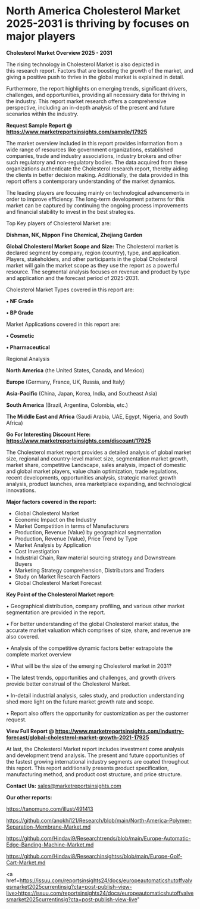 # North America Cholesterol Market 2025-2031 is thriving by focuses on major players

<Strong> Cholesterol Market Overview 2025 - 2031</strong>

The rising technology in Cholesterol Market is also depicted in this research report. Factors that are boosting the growth of the market, and giving a positive push to thrive in the global market is explained in detail.

Furthermore, the report highlights on emerging trends, significant drivers, challenges, and opportunities, providing all necessary data for thriving in the industry. This report market research offers a comprehensive perspective, including an in-depth analysis of the present and future scenarios within the industry.

<strong>Request Sample Report @ <a href=https://www.marketreportsinsights.com/sample/17925>https://www.marketreportsinsights.com/sample/17925</a></strong>

The market overview included in this report provides information from a wide range of resources like government organizations, established companies, trade and industry associations, industry brokers and other such regulatory and non-regulatory bodies. The data acquired from these organizations authenticate the Cholesterol research report, thereby aiding the clients in better decision making. Additionally, the data provided in this report offers a contemporary understanding of the market dynamics.

The leading players are focusing mainly on technological advancements in order to improve efficiency. The long-term development patterns for this market can be captured by continuing the ongoing process improvements and financial stability to invest in the best strategies.

Top Key players of Cholesterol Market are:

<strong>Dishman, NK, Nippon Fine Chemical, Zhejiang Garden</strong>

<strong><b>Global Cholesterol Market Scope and Size:</b></strong>
The Cholesterol market is declared segment by company, region (country), type, and application. Players, stakeholders, and other participants in the global Cholesterol market will gain the market scope as they use the report as a powerful resource. The segmental analysis focuses on revenue and product by type and application and the forecast period of 2025-2031.

Cholesterol Market Types covered in this report are:

<strong>• NF Grade

• BP Grade</strong>

Market Applications covered in this report are:

<strong>• Cosmetic

• Pharmaceutical</strong> 

Regional Analysis

<strong>North America</strong> (the United States, Canada, and Mexico)

<strong>Europe</strong> (Germany, France, UK, Russia, and Italy)

<strong>Asia-Pacific</strong> (China, Japan, Korea, India, and Southeast Asia)

<strong>South America</strong> (Brazil, Argentina, Colombia, etc.)

<strong>The Middle East and Africa</strong> (Saudi Arabia, UAE, Egypt, Nigeria, and South Africa)

<strong>Go For Interesting Discount Here: <a href=https://www.marketreportsinsights.com/discount/17925>https://www.marketreportsinsights.com/discount/17925</a></strong>

The Cholesterol market report provides a detailed analysis of global market size, regional and country-level market size, segmentation market growth, market share, competitive Landscape, sales analysis, impact of domestic and global market players, value chain optimization, trade regulations, recent developments, opportunities analysis, strategic market growth analysis, product launches, area marketplace expanding, and technological innovations.

<strong><b>Major factors covered in the report:</b></strong>
<ul>
  <li>Global Cholesterol Market </li>
  <li>Economic Impact on the Industry</li>
  <li>Market Competition in terms of Manufacturers</li>
  <li>Production, Revenue (Value) by geographical segmentation</li>
  <li>Production, Revenue (Value), Price Trend by Type</li>
  <li>Market Analysis by Application</li>
  <li>Cost Investigation</li>
  <li>Industrial Chain, Raw material sourcing strategy and Downstream Buyers</li>
  <li>Marketing Strategy comprehension, Distributors and Traders</li>
  <li>Study on Market Research Factors</li>
  <li>Global Cholesterol Market Forecast</li>
</ul>

<strong><b>Key Point of the Cholesterol Market report:</b></strong>

• Geographical distribution, company profiling, and various other market segmentation are provided in the report.

• For better understanding of the global Cholesterol market status, the accurate market valuation which comprises of size, share, and revenue are also covered.

• Analysis of the competitive dynamic factors better extrapolate the complete market overview

• What will be the size of the emerging Cholesterol market in 2031?

• The latest trends, opportunities and challenges, and growth drivers provide better construal of the Cholesterol Market.

• In-detail industrial analysis, sales study, and production understanding shed more light on the future market growth rate and scope.

• Report also offers the opportunity for customization as per the customer request.

<strong><b>View Full Report @ <a href=https://www.marketreportsinsights.com/industry-forecast/global-cholesterol-market-growth-2021-17925>https://www.marketreportsinsights.com/industry-forecast/global-cholesterol-market-growth-2021-17925</a></b></strong>


At last, the Cholesterol Market report includes investment come analysis and development trend analysis. The present and future opportunities of the fastest growing international industry segments are coated throughout this report. This report additionally presents product specification, manufacturing method, and product cost structure, and price structure.

<strong>Contact Us:</strong>
sales@marketreportsinsights.com

<strong>Our other reports:</strong>

<a href=https://tanomuno.com/illust/491413>https://tanomuno.com/illust/491413</a>

<a href=https://github.com/anokhi121/Research/blob/main/North-America-Polymer-Separation-Membrane-Market.md>https://github.com/anokhi121/Research/blob/main/North-America-Polymer-Separation-Membrane-Market.md</a>

<a href=https://github.com/Hindavi9/Researchtrends/blob/main/Europe-Automatic-Edge-Banding-Machine-Market.md>https://github.com/Hindavi9/Researchtrends/blob/main/Europe-Automatic-Edge-Banding-Machine-Market.md</a>

<a href=https://github.com/Hindavi8/Researchinsightss/blob/main/Europe-Golf-Cart-Market.md>https://github.com/Hindavi8/Researchinsightss/blob/main/Europe-Golf-Cart-Market.md</a>

<a href=https://issuu.com/reportsinsights24/docs/europeautomaticshutoffvalvesmarket2025currentinsig?cta=post-publish-view-live>https://issuu.com/reportsinsights24/docs/europeautomaticshutoffvalvesmarket2025currentinsig?cta=post-publish-view-live</a>"
